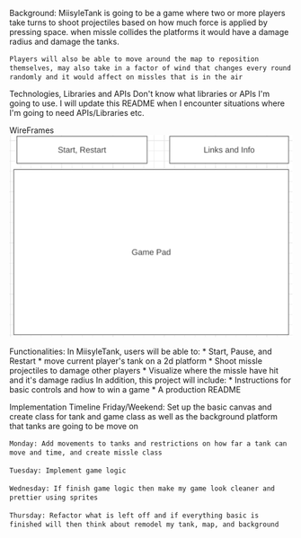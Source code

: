 Background:
    MiisyleTank is going to be a game where two or more players take turns to shoot projectiles based on how much force is applied by pressing space. when missle collides the platforms it would have a damage radius and damage the tanks.

    Players will also be able to move around the map to reposition themselves, may also take in a factor of wind that changes every round randomly and it would affect on missles that is in the air

Technologies, Libraries and APIs
    Don't know what libraries or APIs I'm going to use. I will update this README when I encounter situations where I'm going to need APIs/Libraries etc.

WireFrames
    ![](./images/wireframe.png)

Functionalities:
    In MiisyleTank, users will be able to:
        * Start, Pause, and Restart
        * move current player's tank on a 2d platform
        * Shoot missle projectiles to damage other players
        * Visualize where the missle have hit and it's damage radius
    In addition, this project will include:
        * Instructions for basic controls and how to win a game
        * A production README
    
Implementation Timeline
    Friday/Weekend: Set up the basic canvas and create class for tank and game class as well as the background platform that tanks are going to be move on

    Monday: Add movements to tanks and restrictions on how far a tank can move and time, and create missle class

    Tuesday: Implement game logic

    Wednesday: If finish game logic then make my game look cleaner and prettier using sprites

    Thursday: Refactor what is left off and if everything basic is finished will then think about remodel my tank, map, and background